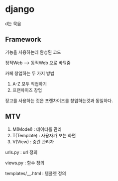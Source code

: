 # django

d는 묵음

## Framework

기능을 사용하는데 완성된 코드

정적Web --> 동적Web 으로 바꿔줌



카페 창업하는 두 가지 방법

1. A-Z 모두 직접하기
2. 프랜차이즈 창업

장고를 사용하는 것은 프랜차이즈를 창업하는것과 동일하다.



## MTV

1. M(Model) : 데이터를 관리
2. T(Template) : 사용자가 보는 화면
3. V(View) : 중간 관리자



urls.py : url 정의

views.py : 함수 정의

templates/__.html : 템플렛 정의